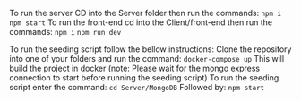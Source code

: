 To run the server CD into the Server folder then run the commands:
`npm i`
`npm start`
To run the front-end cd into the Client/front-end then run the commands: 
`npm i`
`npm run dev`

To run the seeding script follow the bellow instructions:
Clone the repository into one of your folders and run the command:
`docker-compose up`
This will build the project in docker (note: Please wait for the mongo express connection
to start before running the seeding script)
To run the seeding script enter the command:
`cd Server/MongoDB`
Followed by:
`npm start`
